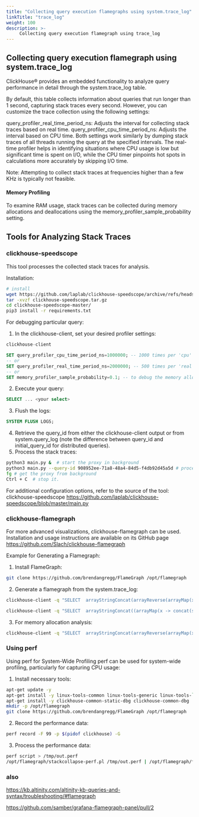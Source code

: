 ```yaml
---
title: "Collecting query execution flamegraphs using system.trace_log"
linkTitle: "trace_log"
weight: 100
description: >-
     Collecting query execution flamegraph using trace_log
---
```


## Collecting query execution flamegraph using system.trace_log

ClickHouse® provides an embedded functionality to analyze query performance in detail through the system.trace_log table.

By default, this table collects information about queries that run longer than 1 second, capturing stack traces every second. However, you can customize the trace collection using the following settings:

query_profiler_real_time_period_ns: Adjusts the interval for collecting stack traces based on real time.
query_profiler_cpu_time_period_ns: Adjusts the interval based on CPU time.
Both settings work similarly by dumping stack traces of all threads running the query at the specified intervals. The real-time profiler helps in identifying situations where CPU usage is low but significant time is spent on I/O, while the CPU timer pinpoints hot spots in calculations more accurately by skipping I/O time.

Note: Attempting to collect stack traces at frequencies higher than a few KHz is typically not feasible.

####  Memory Profiling
To examine RAM usage, stack traces can be collected during memory allocations and deallocations using the memory_profiler_sample_probability setting.

## Tools for Analyzing Stack Traces

### clickhouse-speedscope
This tool processes the collected stack traces for analysis.

Installation:

```bash 
# install 
wget https://github.com/laplab/clickhouse-speedscope/archive/refs/heads/master.tar.gz -O clickhouse-speedscope.tar.gz
tar -xvzf clickhouse-speedscope.tar.gz
cd clickhouse-speedscope-master/
pip3 install -r requirements.txt
```

For debugging particular query:
1. In the clickhouse-client, set your desired profiler settings:
```sql
clickhouse-client 

SET query_profiler_cpu_time_period_ns=1000000; -- 1000 times per 'cpu' sec
-- or
SET query_profiler_real_time_period_ns=2000000; -- 500 times per 'real' sec.
-- or
SET memory_profiler_sample_probability=0.1; -- to debug the memory allocations
```
2. Execute your query:
```sql
SELECT ... <your select>
```
3. Flush the logs:
```sql
SYSTEM FLUSH LOGS;
```
4. Retrieve the query_id from either the clickhouse-client output or from system.query_log (note the difference between query_id and initial_query_id for distributed queries).
5. Process the stack traces:

```bash
python3 main.py &  # start the proxy in background
python3 main.py --query-id 908952ee-71a8-48a4-84d5-f4db92d45a5d # process the stacktraces
fg # get the proxy from background 
Ctrl + C  # stop it.
```
For additional configuration options, refer to the source of the tool: clickhouse-speedscope https://github.com/laplab/clickhouse-speedscope/blob/master/main.py

### clickhouse-flamegraph

For more advanced visualizations, clickhouse-flamegraph can be used. Installation and usage instructions are available on its GitHub page https://github.com/Slach/clickhouse-flamegraph

Example for Generating a Flamegraph:

1. Install FlameGraph:
```bash
git clone https://github.com/brendangregg/FlameGraph /opt/flamegraph
```
2. Generate a flamegraph from the system.trace_log:
```bash
clickhouse-client -q "SELECT  arrayStringConcat(arrayReverse(arrayMap(x -> concat( addressToLine(x), '#', demangle(addressToSymbol(x)) ), trace)), ';') AS stack, count() AS samples FROM system.trace_log WHERE event_time >= subtractMinutes(now(),10) GROUP BY trace FORMAT TabSeparated" | /opt/flamegraph/flamegraph.pl > flamegraph.svg

clickhouse-client -q "SELECT  arrayStringConcat((arrayMap(x -> concat(splitByChar('/', addressToLine(x))[-1], '#', demangle(addressToSymbol(x)) ), trace)), ';') AS stack, sum(abs(size)) AS samples FROM system.trace_log where trace_type = 'Memory' and event_date = today() group by trace order by samples desc FORMAT TabSeparated" | /opt/flamegraph/flamegraph.pl > allocs.svg
```
3. For memory allocation analysis:
```bash
clickhouse-client -q "SELECT  arrayStringConcat(arrayReverse(arrayMap(x -> concat(splitByChar('/', addressToLine(x))[-1], '#', demangle(addressToSymbol(x)) ), trace)), ';') AS stack, count() AS samples FROM system.trace_log where trace_type = 'Memory' group by trace FORMAT TabSeparated SETTINGS allow_introspection_functions=1" | /opt/flamegraph/flamegraph.pl > ~/mem1.svg
```



### Using perf 

Using perf for System-Wide Profiling
perf can be used for system-wide profiling, particularly for capturing CPU usage:

1. Install necessary tools:
```bash
apt-get update -y 
apt-get install -y linux-tools-common linux-tools-generic linux-tools-`uname -r`git
apt-get install -y clickhouse-common-static-dbg clickhouse-common-dbg
mkdir -p /opt/flamegraph
git clone https://github.com/brendangregg/FlameGraph /opt/flamegraph
```
2. Record the performance data:
```bash
perf record -F 99 -p $(pidof clickhouse) -G
```
3. Process the performance data:

```bash
perf script > /tmp/out.perf
/opt/flamegraph/stackcollapse-perf.pl /tmp/out.perf | /opt/flamegraph/flamegraph.pl > /tmp/flamegraph.svg
```

### also 

https://kb.altinity.com/altinity-kb-queries-and-syntax/troubleshooting/#flamegraph

https://github.com/samber/grafana-flamegraph-panel/pull/2
